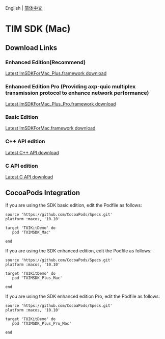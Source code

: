 English | [简体中文](./README_ZH.md)

# TIM SDK (Mac)

## Download Links

### Enhanced Edition(Recommend)
[Latest ImSDKForMac_Plus.framework download](https://im.sdk.qcloud.com/download/plus/7.3.4358/ImSDKForMac_Plus_7.3.4358.framework.zip)

### Enhanced Edition Pro (Providing axp-quic multiplex transmission protocol to enhance network performance)
[Latest ImSDKForMac_Plus_Pro.framework download](https://im.sdk.qcloud.com/download/plus/7.3.4358/ImSDKForMac_Plus_Pro_7.3.4358.framework.zip)

### Basic Edition
[Latest ImSDKForMac.framework download](https://im.sdk.qcloud.com/download/standard/5.1.62/TIM_SDK_Mac_latest_framework.zip)

### C++ API edition
[Latest C++ API download](https://im.sdk.qcloud.com/download/plus/7.3.4358/cross_platform/ImSDK_Mac_CPP_7.3.4358.framework.zip)

### C API edition
[Latest C API download](https://im.sdk.qcloud.com/download/plus/7.3.4358/cross_platform/ImSDK_Mac_C_7.3.4358.framework.zip)

## CocoaPods Integration
If you are using the SDK basic edition, edit the Podfile as follows:

```
source 'https://github.com/CocoaPods/Specs.git'
platform :macos, '10.10'

target 'TUIKitDemo' do
   pod 'TXIMSDK_Mac'

end

```

If you are using the SDK enhanced edition, edit the Podfile as follows:

```
source 'https://github.com/CocoaPods/Specs.git'
platform :macos, '10.10'

target 'TUIKitDemo' do
   pod 'TXIMSDK_Plus_Mac'

end

```

If you are using the SDK enhanced edition Pro, edit the Podfile as follows:

```
source 'https://github.com/CocoaPods/Specs.git'
platform :macos, '10.10'

target 'TUIKitDemo' do
   pod 'TXIMSDK_Plus_Pro_Mac'

end

```
